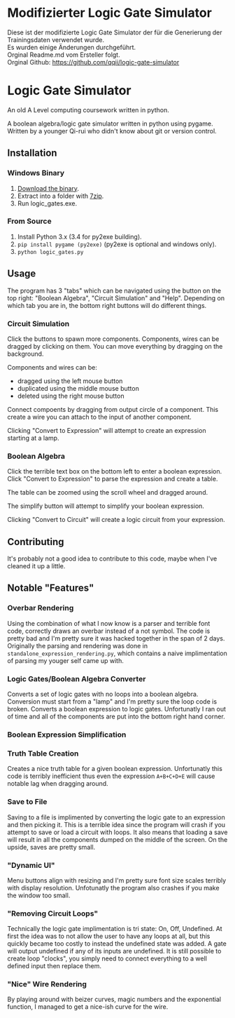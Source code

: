 # <h1>Modifizierter Logic Gate Simulator</h1>

Diese ist der modifizierte Logic Gate Simulator der für die Generierung der Trainingsdaten verwendet wurde.<br/>
Es wurden einige Änderungen durchgeführt.<br/>
Orginal Readme.md vom Ersteller folgt.<br/>
Orginal Github: https://github.com/qqii/logic-gate-simulator <br/>











# Logic Gate Simulator
An old A Level computing coursework written in python.

A boolean algebra/logic gate simulator written in python using pygame. Written by a younger Qi-rui who didn't know about git or version control.

## Installation

### Windows Binary

1. [Download the binary](https://github.com/qqii/logic-gate-simulator/releases).
2. Extract into a folder with [7zip](http://www.7-zip.org/download.html).
3. Run logic_gates.exe.

### From Source

1. Install Python 3.x (3.4 for py2exe building).
2. `pip install pygame (py2exe)` (py2exe is optional and windows only).
3. `python logic_gates.py`

## Usage

The program has 3 "tabs" which can be navigated using the button on the top right: "Boolean Algebra", "Circuit Simulation" and "Help". Depending on which tab you are in, the bottom right buttons will do different things. 

### Circuit Simulation

Click the buttons to spawn more components. Components, wires can be dragged by clicking on them. You can move everything by dragging on the background.  

Components and wires can be:
* dragged using the left mouse button
* duplicated using the middle mouse button
* deleted using the right mouse button

Connect compoents by dragging from output circle of a component. This create a wire you can attach to the input of another component.

Clicking "Convert to Expression" will attempt to create an expression starting at a lamp.

### Boolean Algebra

Click the terrible text box on the bottom left to enter a boolean expression. 
Click "Convert to Expression" to parse the expression and create a table. 

The table can be zoomed using the scroll wheel and dragged around.

The simplify button will attempt to simplify your boolean expression.

Clicking "Convert to Circuit" will create a logic circuit from your expression.

## Contributing

It's probably not a good idea to contribute to this code, maybe when I've cleaned it up a little.

## Notable "Features"

### Overbar Rendering

Using the combination of what I now know is a parser and terrible font code, correctly draws an overbar instead of a not symbol. The code is pretty bad and I'm pretty sure it was hacked together in the span of 2 days. Originally the parsing and rendering was done in `standalone_expression_rendering.py`, which contains a naive implimentation of parsing my youger self came up with. 

### Logic Gates/Boolean Algebra Converter

Converts a set of logic gates with no loops into a boolean algebra. Conversion must start from a "lamp" and I'm pretty sure the loop code is broken.
Converts a boolean expression to logic gates. Unfortunatly I ran out of time and all of the components are put into the bottom right hand corner.

### Boolean Expression Simplification

### Truth Table Creation

Creates a nice truth table for a given boolean expression. Unfortunatly this code is terribly inefficient thus even the expression `A+B+C+D+E` will cause notable lag when dragging around.

### Save to File

Saving to a file is implimented by converting the logic gate to an expression and then picking it. This is a terrible idea since the program will crash if you attempt to save or load a circuit with loops. It also means that loading a save will result in all the components dumped on the middle of the screen. On the upside, saves are pretty small.

### "Dynamic UI"

Menu buttons align with resizing and I'm pretty sure font size scales terribly with display resolution. Unfotunatly the program also crashes if you make the window too small. 

### "Removing Circuit Loops"

Technically the logic gate implimentation is tri state: On, Off, Undefined. At first the idea was to not allow the user to have any loops at all, but this quickly became too costly to instead the undefined state was added. A gate will output undefined if any of its inputs are undefined. 
It is still possible to create loop "clocks", you simply need to connect everything to a well defined input then replace them. 

### "Nice" Wire Rendering

By playing around with beizer curves, magic numbers and the exponential function, I managed to get a nice-ish curve for the wire.
